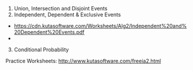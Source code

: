 1. Union, Intersection and Disjoint Events
2. Independent, Dependent & Exclusive Events
  - https://cdn.kutasoftware.com/Worksheets/Alg2/Independent%20and%20Dependent%20Events.pdf
  - 
3. Conditional Probability


Practice Worksheets:
http://www.kutasoftware.com/freeia2.html
